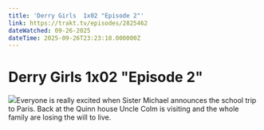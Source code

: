 ```yaml
---
title: 'Derry Girls  1x02 "Episode 2"' 
link: https://trakt.tv/episodes/2825462
dateWatched: 09-26-2025
dateTime: 2025-09-26T23:23:18.000000Z
---
```

# Derry Girls  1x02 "Episode 2"

![](https://walter-r2.trakt.tv/images/episodes/002/825/462/screenshots/thumb/cf6a35e414.jpg)Everyone is really excited when Sister Michael announces the school trip to Paris. Back at the Quinn house Uncle Colm is visiting and the whole family are losing the will to live.